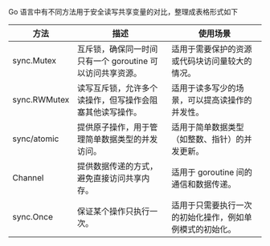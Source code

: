 Go 语言中有不同方法用于安全读写共享变量的对比，整理成表格形式如下

| 方法         | 描述                                                      | 使用场景                                                 |
| ------------ | --------------------------------------------------------- | -------------------------------------------------------- |
| sync.Mutex   | 互斥锁，确保同一时间只有一个 goroutine 可以访问共享资源。 | 适用于需要保护的资源或代码块访问量较大的情况。           |
| sync.RWMutex | 读写互斥锁，允许多个读操作，但写操作会阻塞其他读写操作。  | 适用于读多写少的场景，可以提高读操作的并发性。           |
| sync/atomic  | 提供原子操作，用于管理简单数据类型的并发访问。            | 适用于简单数据类型（如整数、指针）的并发更新。           |
| Channel      | 提供数据传递的方式，避免直接访问共享内存。                | 适用于 goroutine 间的通信和数据传递。                    |
| sync.Once    | 保证某个操作只执行一次。                                  | 适用于只需要执行一次的初始化操作，例如单例模式的初始化。 |
